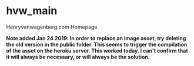 hvw_main
========

Henryvanwagenberg.com Homepage

**Note added Jan 24 2019: In order to replace an image asset, try deleting the old version in the public folder. This seems to trigger the compilation of the asset on the heroku server. This worked today. I can't confirm that it will always be necessary, or will always be the solution.**
